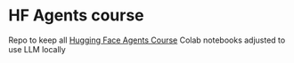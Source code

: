 # HF Agents course

Repo to keep all [Hugging Face Agents Course](https://huggingface.co/learn/agents-course/unit0/introduction) Colab notebooks adjusted to use LLM locally
